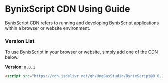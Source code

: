# BynixScript CDN Using Guide
BynixScript CDN refers to running and developing BynixScript applications within a browser or website environment.

### Version List
To use BynixScript in your browser or website, simply add one of the CDN below.

**Version**: `0.0.1`
```html
<script src="https://cdn.jsdelivr.net/gh/UngGasStudio/BynixScript@0.0.1/lib/index.js"></script>
```
